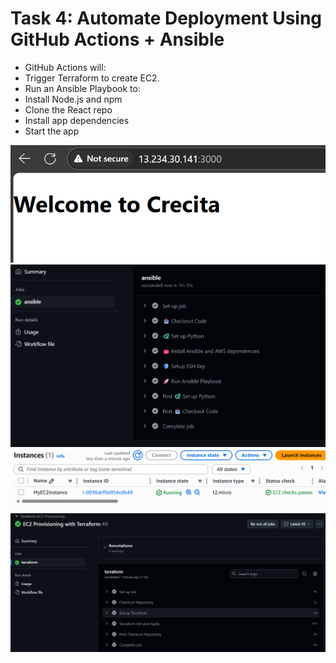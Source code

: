 # Task 4: Automate Deployment Using GitHub Actions + Ansible
- GitHub Actions will:
- Trigger Terraform to create EC2.
- Run an Ansible Playbook to:
- Install Node.js and npm
- Clone the React repo
- Install app dependencies
- Start the app

![Start the App](<Screenshot 2025-06-17 014648.png>) 
![Ansible Workflow](<Screenshot 2025-06-17 014640.png>) 
![Instance State](<Screenshot 2025-06-16 225109.png>) 
![Terraform Workflow](<Screenshot 2025-06-16 224924.png>)